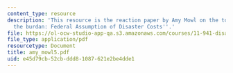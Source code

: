 ```yaml
---
content_type: resource
description: 'This resource is the reaction paper by Amy Mowl on the topics ''Shouldering
  the burdan: Federal Assumption of Disaster Costs''.'
file: https://ol-ocw-studio-app-qa.s3.amazonaws.com/courses/11-941-disaster-vulnerability-and-resilience-spring-2005/e45d79cb52cbddd81087621e2be4dde1_amy_mowl5.pdf
file_type: application/pdf
resourcetype: Document
title: amy_mowl5.pdf
uid: e45d79cb-52cb-ddd8-1087-621e2be4dde1
---
```

